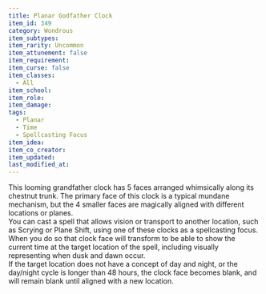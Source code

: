 ```yaml
---
title: Planar Godfather Clock
item_id: 349
category: Wondrous
item_subtypes: 
item_rarity: Uncommon
item_attunement: false
item_requirement: 
item_curse: false
item_classes: 
  - All
item_school: 
item_role: 
item_damage: 
tags:
  - Planar
  - Time
  - Spellcasting Focus
item_idea: 
item_co_creator: 
item_updated: 
last_modified_at: 
---
```


This looming grandfather clock has 5 faces arranged whimsically along its chestnut trunk. The primary face of this clock is a typical mundane mechanism, but the 4 smaller faces are magically aligned with different locations or planes.  
You can cast a spell that allows vision or transport to another location, such as <magic-spell>Scrying</magic-spell> or <magic-spell>Plane Shift</magic-spell>, using one of these clocks as a spellcasting focus. When you do so that clock face will transform to be able to show the current time at the target location of the spell, including visually representing when dusk and dawn occur.  
If the target location does not have a concept of day and night, or the day/night cycle is longer than 48 hours, the clock face becomes blank, and will remain blank until aligned with a new location.
